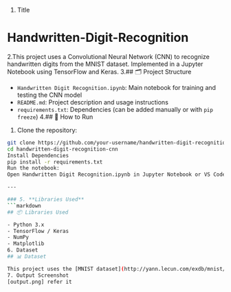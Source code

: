 1. Title
# Handwritten-Digit-Recognition
2.This project uses a Convolutional Neural Network (CNN) to recognize handwritten digits from the MNIST dataset. Implemented in a Jupyter Notebook using TensorFlow and Keras.
3.## 🗂️ Project Structure

- `Handwritten Digit Recognition.ipynb`: Main notebook for training and testing the CNN model
- `README.md`: Project description and usage instructions
- `requirements.txt`: Dependencies (can be added manually or with `pip freeze`)
4.## 🚀 How to Run

1. Clone the repository:
```bash
git clone https://github.com/your-username/handwritten-digit-recognition-cnn.git
cd handwritten-digit-recognition-cnn
Install Dependencies
pip install -r requirements.txt
Run the notebook:
Open Handwritten Digit Recognition.ipynb in Jupyter Notebook or VS Code and run all cells.

---

### 5. **Libraries Used**
```markdown
## 📦 Libraries Used

- Python 3.x
- TensorFlow / Keras
- NumPy
- Matplotlib
6. Dataset
## 📊 Dataset

This project uses the [MNIST dataset](http://yann.lecun.com/exdb/mnist/), which contains 70,000 images of handwritten digits (0–9), each 28x28 pixels.
7. Output Screenshot
[output.png] refer it



